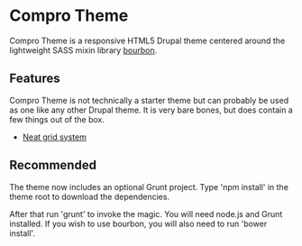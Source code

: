 # Compro Theme

Compro Theme is a responsive HTML5 Drupal theme centered around the lightweight 
SASS mixin library [bourbon](http://bourbon.io). 

## Features

Compro Theme is not technically a starter theme but can probably be used as one 
like any other Drupal theme. It is very bare bones, but does contain a few things 
out of the box.

  * [Neat grid system](http://neat.bourbon.io)

## Recommended

The theme now includes an optional Grunt project. Type 'npm install' in the theme 
root to download the dependencies.

After that run 'grunt' to invoke the magic. You will need node.js and Grunt installed.
If you wish to use bourbon, you will also need to run 'bower install'.
